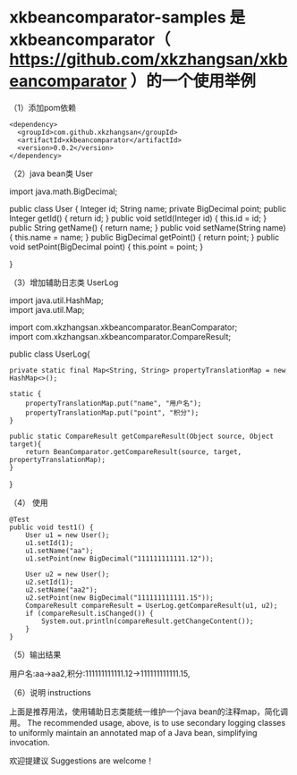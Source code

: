 # xkbeancomparator-samples 是xkbeancomparator（ https://github.com/xkzhangsan/xkbeancomparator ）的一个使用举例

（1）添加pom依赖  

    <dependency>  
      <groupId>com.github.xkzhangsan</groupId>    
      <artifactId>xkbeancomparator</artifactId>       
      <version>0.0.2</version>    
    </dependency>    
    
（2）java bean类 User

import java.math.BigDecimal;

public class User {
	Integer id;
	String name;
	private BigDecimal point;
	public Integer getId() {
		return id;
	}
	public void setId(Integer id) {
		this.id = id;
	}
	public String getName() {
		return name;
	}
	public void setName(String name) {
		this.name = name;
	}
	public BigDecimal getPoint() {
		return point;
	}
	public void setPoint(BigDecimal point) {
		this.point = point;
	}
	

}

（3）增加辅助日志类  UserLog


import java.util.HashMap;  
import java.util.Map;  

import com.xkzhangsan.xkbeancomparator.BeanComparator;  
import com.xkzhangsan.xkbeancomparator.CompareResult;  

public class UserLog{

	private static final Map<String, String> propertyTranslationMap = new HashMap<>();

	static {
		propertyTranslationMap.put("name", "用户名");
		propertyTranslationMap.put("point", "积分");
	}
	
	public static CompareResult getCompareResult(Object source, Object target){
		return BeanComparator.getCompareResult(source, target, propertyTranslationMap);
	}
}

（4）   使用  

	@Test
	public void test1() {
		User u1 = new User();
		u1.setId(1);
		u1.setName("aa");
		u1.setPoint(new BigDecimal("111111111111.12"));

		User u2 = new User();
		u2.setId(1);
		u2.setName("aa2");
		u2.setPoint(new BigDecimal("111111111111.15"));
		CompareResult compareResult = UserLog.getCompareResult(u1, u2);
		if (compareResult.isChanged()) {
			System.out.println(compareResult.getChangeContent());
		}
	}
	
（5）输出结果

用户名:aa->aa2,积分:111111111111.12->111111111111.15,

（6）说明 instructions  

上面是推荐用法，使用辅助日志类能统一维护一个java bean的注释map，简化调用。
The recommended usage, above, is to use secondary logging classes to uniformly maintain an annotated map of a Java bean, simplifying invocation.

欢迎提建议 Suggestions are welcome！
